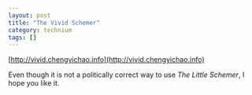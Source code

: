 ```yaml
---
layout: post
title: "The Vivid Schemer"
category: technium
tags: []
---
```


[http://vivid.chengyichao.info](http://vivid.chengyichao.info)


Even though it is not a politically correct way to use *The Little Schemer*, I hope you like it. 

